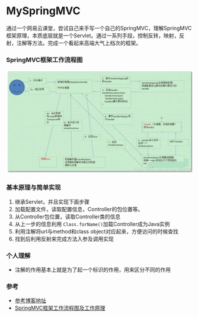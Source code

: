 # MySpringMVC
通过一个网易云课堂，尝试自己来手写一个自己的SpringMVC，理解SpringMVC框架原理，本质底层就是一个Servlet。通过一系列手段，控制反转，映射，反射，注解等方法。完成一个看起来高端大气上档次的框架。
### SpringMVC框架工作流程图
![SpringMVC框架工作流程图](springmvc.png)
### 基本原理与简单实现
1. 继承Servlet，并且实现下面步骤
1. 加载配置文件，读取配置信息，Controller的包位置等。
1. 从Controller包位置，读取Controller类的信息
1. 从上一步的信息利用 `Class.forName()`加载Controller成为Java实例
1. 利用注解将url与method和class object对应起来，方便访问的时候查找
1. 找到后利用反射来完成方法入参及调用实现
### 个人理解
* 注解的作用基本上就是为了起一个标识的作用，用来区分不同的作用
### 参考
* [参考博客地址](https://my.oschina.net/liughDevelop/blog/1622646)
* [SpringMVC框架工作流程图及工作原理](https://blog.csdn.net/qq_39470733/article/details/80980320)